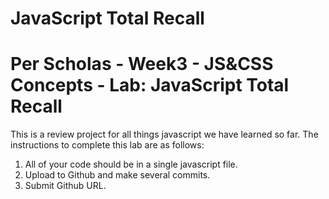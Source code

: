 # JavaScript Total Recall

<h1>Per Scholas - Week3 - JS&CSS Concepts - Lab: JavaScript Total Recall</h1>

<p>This is a review project for all things javascript we have learned so far. The instructions to complete this lab are as follows:</p>

<ol>
    <li>All of your code should be in a single javascript file.</li>
    <li>Upload to Github and make several commits.</li>
    <li>Submit Github URL.</li>
</ol>
